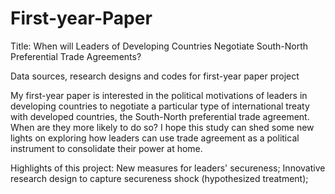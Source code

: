 # First-year-Paper

Title: When will Leaders of Developing Countries Negotiate South-North Preferential Trade Agreements?

Data sources, research designs and codes for first-year paper project

My first-year paper is interested in the political motivations of leaders in developing countries to negotiate a particular type of international treaty with developed countries, the South-North preferential trade agreement. When are they more likely to do so? I hope this study can shed some new lights on exploring how leaders can use trade agreement as a political instrument to consolidate their power at home. 


Highlights of this project:
New measures for leaders' secureness; 
Innovative research design to capture secureness shock (hypothesized treatment);

